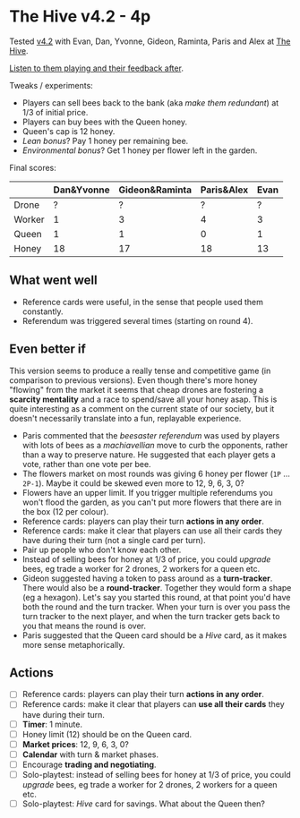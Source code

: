 # The Hive v4.2 - 4p

Tested [v4.2](../versions/v4.2) with Evan, Dan, Yvonne, Gideon, Raminta, Paris and Alex at [The Hive](http://www.thehivewellbeing.com/).

[Listen to them playing and their feedback after](https://soundcloud.com/bpt20170530/beesness-3005?in=beesness/sets/playtesting).

Tweaks / experiments:

* Players can sell bees back to the bank (aka *make them redundant*) at 1/3 of initial price.
* Players can buy bees with the Queen honey.
* Queen's cap is 12 honey.
* *Lean bonus*? Pay 1 honey per remaining bee. 
* *Environmental bonus*? Get 1 honey per flower left in the garden.

Final scores:

|  | Dan&Yvonne | Gideon&Raminta | Paris&Alex | Evan | 
|--|--|--|--|--|
| Drone | ? | ? | ? | ? |
| Worker | 1 | 3 | 4 | 3 |
| Queen | 1 | 1 | 0 | 1 |
| Honey | 18 | 17 | 18 | 13 |

## What went well

* Reference cards were useful, in the sense that people used them constantly.
* Referendum was triggered several times (starting on round 4). 

## Even better if

This version seems to produce a really tense and competitive game (in comparison to previous versions). Even though there's more honey "flowing" from the market it seems that cheap drones are fostering a **scarcity mentality** and a race to spend/save all your honey asap. This is quite interesting as a comment on the current state of our society, but it doesn't necessarily translate into a fun, replayable experience.

* Paris commented that the *beesaster referendum* was used  by players with lots of bees as a *machiavellian* move to curb the opponents, rather than a way to preserve nature. He suggested that each player gets a vote, rather than one vote per bee.
* The flowers market on most rounds was giving 6 honey per flower (`1P` ... `2P-1`). Maybe it could be skewed even more to 12, 9, 6, 3, 0? 
* Flowers have an upper limit. If you trigger multiple referendums you won't flood the garden, as you can't put more flowers that there are in the box (12 per colour).
* Reference cards: players can play their turn **actions in any order**. 
* Reference cards: make it clear that players can use all their cards they have during their turn (not a single card per turn).
* Pair up people who don't know each other.
* Instead of selling bees for honey at 1/3 of price, you could *upgrade* bees, eg trade a worker for 2 drones, 2 workers for a queen etc.
* Gideon suggested having a token to pass around as a **turn-tracker**. There would also be a **round-tracker**. Together they would form a shape (eg a hexagon). Let's say you started this round, at that point you'd have both the round and the turn tracker. When your turn is over you pass the turn tracker to the next player, and when the turn tracker gets back to you that means the round is over.
* Paris suggested that the Queen card should be a *Hive* card, as it makes more sense metaphorically. 

## Actions

- [ ] Reference cards: players can play their turn **actions in any order**.
- [ ] Reference cards: make it clear that players can **use all their cards** they have during their turn.
- [ ] **Timer**: 1 minute.
- [ ] Honey limit (12) should be on the Queen card.
- [ ] **Market prices**: 12, 9, 6, 3, 0?
- [ ] **Calendar** with turn & market phases.
- [ ] Encourage **trading and negotiating**.
- [ ] Solo-playtest: instead of selling bees for honey at 1/3 of price, you could *upgrade* bees, eg trade a worker for 2 drones, 2 workers for a queen etc.
- [ ] Solo-playtest: *Hive* card for savings. What about the Queen then?